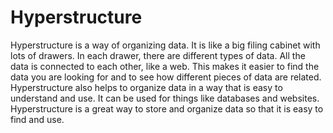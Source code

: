# Hyperstructure

Hyperstructure is a way of organizing data. It is like a big filing cabinet with lots of drawers. In each drawer, there are different types of data. All the data is connected to each other, like a web. This makes it easier to find the data you are looking for and to see how different pieces of data are related. Hyperstructure also helps to organize data in a way that is easy to understand and use. It can be used for things like databases and websites. Hyperstructure is a great way to store and organize data so that it is easy to find and use.

